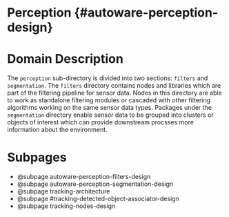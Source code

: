 Perception {#autoware-perception-design}
==========

# Domain Description

The `perception` sub-directory is divided into two sections: `filters` and `segmentation`.
The `filters` directory contains nodes and libraries which are part of the filtering pipeline for 
sensor data. 
Nodes in this directory are able to work as standalone filtering modules or cascaded with other 
filtering algorithms working on the same sensor data types. 
Packages under the `segmentation` directory enable sensor data to be grouped into clusters or 
objects of interest which can provide downstream procsses more information about the environment.

# Subpages

- @subpage autoware-perception-filters-design
- @subpage autoware-perception-segmentation-design
- @subpage tracking-architecture
- @subpage #tracking-detected-object-associator-design
- @subpage tracking-nodes-design

